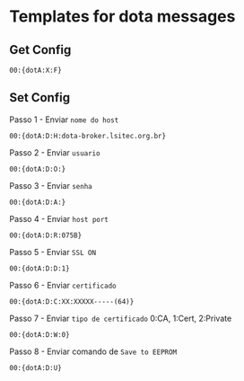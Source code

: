 
# Templates for dota messages

## Get Config

```mqtt
00:{dotA:X:F}
```

## Set Config

Passo 1 - Enviar `nome do host`

```mqtt
00:{dotA:D:H:dota-broker.lsitec.org.br}
```

Passo 2 - Enviar `usuario`

```mqtt
00:{dotA:D:O:}
```

Passo 3 - Enviar `senha`

```mqtt
00:{dotA:D:A:}
```

Passo 4 - Enviar `host port`

```mqtt
00:{dotA:D:R:075B}
```

Passo 5 - Enviar `SSL ON`

```mqtt
00:{dotA:D:D:1}
```

Passo 6 - Enviar `certificado`

```mqtt
00:{dotA:D:C:XX:XXXXX-----(64)}
```

Passo 7 - Enviar `tipo de certificado`
0:CA, 1:Cert, 2:Private

```mqtt
00:{dotA:D:W:0}
```

Passo 8 - Enviar comando de `Save to EEPROM`

```mqtt
00:{dotA:D:U} 
```

<!--stackedit_data:
eyJoaXN0b3J5IjpbNDU3NjQ2NTQzXX0=
-->
